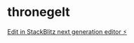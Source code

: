 # thronegelt

[Edit in StackBlitz next generation editor ⚡️](https://stackblitz.com/~/github.com/ProgRies/thronegelt)